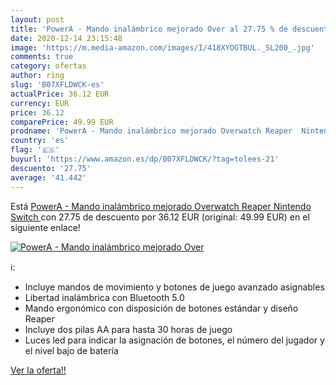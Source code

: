 ```yaml
---
layout: post
title: 'PowerA - Mando inalámbrico mejorado Over al 27.75 % de descuento'
date: 2020-12-14 23:15:48
image: 'https://m.media-amazon.com/images/I/418XYOGTBUL._SL200_.jpg'
comments: true
category: ofertas
author: ring
slug: 'B07XFLDWCK-es'
actualPrice: 36.12 EUR
currency: EUR
price: 36.12
comparePrice: 49.99 EUR
prodname: 'PowerA - Mando inalámbrico mejorado Overwatch Reaper  Nintendo Switch '
country: 'es'
flag: '🇪🇸'
buyurl: 'https://www.amazon.es/dp/B07XFLDWCK/?tag=tolees-21'
descuento: '27.75'
average: '41.442'
---
```


Está [PowerA - Mando inalámbrico mejorado Overwatch Reaper  Nintendo Switch ](https://www.amazon.es/dp/B07XFLDWCK/?tag=tolees-21) con 27.75 de descuento por 36.12 EUR (original: 49.99 EUR) en el siguiente enlace!

[![PowerA - Mando inalámbrico mejorado Over](https://m.media-amazon.com/images/I/418XYOGTBUL._SL200_.jpg)](https://www.amazon.es/dp/B07XFLDWCK/?tag=tolees-21)

ℹ️:

- Incluye mandos de movimiento y botones de juego avanzado asignables
- Libertad inalámbrica con Bluetooth 5.0
- Mando ergonómico con disposición de botones estándar y diseño Reaper
- Incluye dos pilas AA para hasta 30 horas de juego
- Luces led para indicar la asignación de botones, el número del jugador y el nivel bajo de batería

[Ver la oferta!!](https://www.amazon.es/dp/B07XFLDWCK/?tag=tolees-21)
